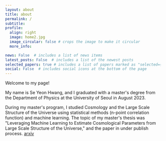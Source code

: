 ```yaml
---
layout: about
title: about
permalink: /
subtitle: 
profile:
  align: right
  image: home2.jpg
  image_circular: false # crops the image to make it circular
  more_info: 

news: False  # includes a list of news items
latest_posts: False  # includes a list of the newest posts
selected_papers: true # includes a list of papers marked as "selected={true}"
social: False  # includes social icons at the bottom of the page
---
```

Welcome to my page!

My name is Se Yeon Hwang, and I graduated with a master's degree from the Department of Physics at the University of Seoul in August 2023.

During my master's program, I studied Cosmology and the Large Scale Structure of the Universe using statistical methods (n-point correlation function) and machine learning. The topic of my master's thesis was "Leveraging Machine Learning to Estimate Cosmological Parameters from Large Scale Structure of the Universe," and the paper in under publish process. [arxiv](https://arxiv.org/abs/2304.08192)
